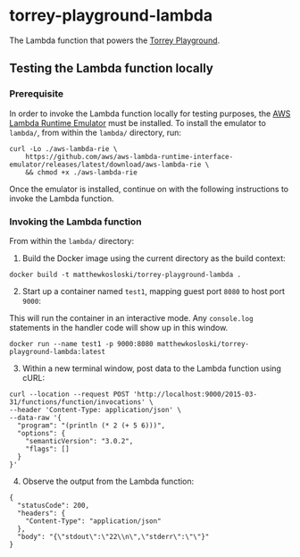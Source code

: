 # torrey-playground-lambda

The Lambda function that powers the [Torrey Playground](https://www.torrey.xyz/play/).

## Testing the Lambda function locally

### Prerequisite

In order to invoke the Lambda function locally for testing purposes, the [AWS Lambda Runtime Emulator](https://github.com/aws/aws-lambda-runtime-interface-emulator#installing) must be installed. To install the emulator to `lambda/`, from within the `lambda/` directory, run:

```
curl -Lo ./aws-lambda-rie \
	https://github.com/aws/aws-lambda-runtime-interface-emulator/releases/latest/download/aws-lambda-rie \
	&& chmod +x ./aws-lambda-rie
```

Once the emulator is installed, continue on with the following instructions to invoke the Lambda function.

### Invoking the Lambda function

From within the `lambda/` directory:

1. Build the Docker image using the current directory as the build context:

```
docker build -t matthewkosloski/torrey-playground-lambda .
```

2. Start up a container named `test1`, mapping guest port `8080` to host port `9000`:

This will run the container in an interactive mode. Any `console.log` statements in the handler code will show up in this window.

```
docker run --name test1 -p 9000:8080 matthewkosloski/torrey-playground-lambda:latest
```

3. Within a new terminal window, post data to the Lambda function using cURL:

```
curl --location --request POST 'http://localhost:9000/2015-03-31/functions/function/invocations' \
--header 'Content-Type: application/json' \
--data-raw '{
  "program": "(println (* 2 (+ 5 6)))",
  "options": {
    "semanticVersion": "3.0.2",
    "flags": []
  }
}'
```

4. Observe the output from the Lambda function:

```
{
  "statusCode": 200,
  "headers": {
    "Content-Type": "application/json"
  },
  "body": "{\"stdout\":\"22\\n\",\"stderr\":\"\"}"
}
```